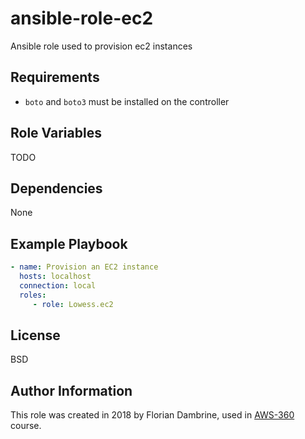 ansible-role-ec2
================

Ansible role used to provision ec2 instances

Requirements
------------

* `boto` and `boto3` must be installed on the controller

Role Variables
--------------

TODO

Dependencies
------------

None

Example Playbook
----------------

```yaml
- name: Provision an EC2 instance
  hosts: localhost
  connection: local
  roles:
     - role: Lowess.ec2
```

License
-------

BSD

Author Information
------------------

This role was created in 2018 by Florian Dambrine, used in [AWS-360](https://slides.com/floriandambrine/aws360/) course.

